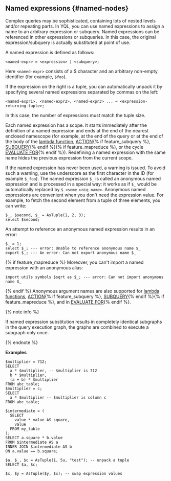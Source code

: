 ## Named expressions {#named-nodes}

Complex queries may be sophisticated, containing lots of nested levels and/or repeating parts. In YQL, you can use named expressions to assign a name to an arbitrary expression or subquery. Named expressions can be referenced in other expressions or subqueries. In this case, the original expression/subquery is actually substituted at point of use.

A named expression is defined as follows:
```
<named-expr> = <expression> | <subquery>;
```
Here `<named-expr>` consists of a $ character and an arbitrary non-empty identifier (for example, `$foo`).

If the expression on the right is a tuple, you can automatically unpack it by specifying several named expressions separated by commas on the left:
```
<named-expr1>, <named-expr2>, <named-expr3> ... = <expression-returning-tuple>;
```
In this case, the number of expressions must match the tuple size.

Each named expression has a scope. It starts immediately after the definition of a named expression and ends at the end of the nearest enclosed namescope (for example, at the end of the query or at the end of the body of the [lambda function](#lambda), [ACTION](../../action.md#define-action){% if feature_subquery %}, [SUBQUERY](../../subquery.md#define-subquery){% endif %}{% if feature_mapreduce %}, or the cycle [EVALUATE FOR](../../action.md#evaluate-for){% endif %}).
Redefining a named expression with the same name hides the previous expression from the current scope.

If the named expression has never been used, a warning is issued. To avoid such a warning, use the underscore as the first character in the ID (for example `$_foo`).
The named expression `$_` is called an anonymous named expression and is processed in a special way: it works as if `$_` would be automatically replaced by `$_<some_uniq_name>`.
Anonymous named expressions are convenient when you don't need the expression value. For example, to fetch the second element from a tuple of three elements, you can write:
``` yql
$_, $second, $_ = AsTuple(1, 2, 3);
select $second;
```

An attempt to reference an anonymous named expression results in an error:
``` yql
$_ = 1;
select $_; --- error: Unable to reference anonymous name $_
export $_; --- An error: Can not export anonymous name $_
```
{% if feature_mapreduce %}
Moreover, you can't import a named expression with an anonymous alias:
``` yql
import utils symbols $sqrt as $_; --- error: Can not import anonymous name $_
```
{% endif %}
Anonymous argument names are also supported for [lambda functions](#lambda), [ACTION](../../action.md#define-action){% if feature_subquery %}, [SUBQUERY](../../subquery.md#define-subquery){% endif %}{% if feature_mapreduce %}, and in [EVALUATE FOR](../../action.md#evaluate-for){% endif %}.

{% note info %}

If named expression substitution results in completely identical subgraphs in the query execution graph, the graphs are combined to execute a subgraph only once.

{% endnote %}

**Examples**

``` yql
$multiplier = 712;
SELECT
  a * $multiplier, -- $multiplier is 712
  b * $multiplier,
  (a + b) * $multiplier
FROM abc_table;
$multiplier = c;
SELECT
  a * $multiplier -- $multiplier is column c
FROM abc_table;
```

``` yql
$intermediate = (
  SELECT
    value * value AS square,
    value
  FROM my_table
);
SELECT a.square * b.value
FROM $intermediate AS a
INNER JOIN $intermediate AS b
ON a.value == b.square;
```

``` yql
$a, $_, $c = AsTuple(1, 5u, "test"); -- unpack a tuple
SELECT $a, $c;
```

``` yql
$x, $y = AsTuple($y, $x); -- swap expression values
```
